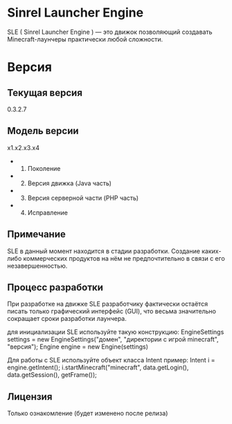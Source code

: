 ﻿Sinrel Launcher Engine
======================

SLE ( Sinrel Launcher Engine ) — это движок позволяющий создавать Minecraft-лаунчеры практически любой сложности.

Версия
======

Текущая версия
--------------
0.3.2.7

Модель версии
----------------

x1.x2.x3.x4

* 1) Поколение 
* 2) Версия движка (Java часть)
* 3) Версия серверной части (PHP часть)
* 4) Исправление

Примечание
----------

SLE в данный момент находится в стадии разработки. Создание каких-либо коммерческих продуктов на нём не предпочтительно в связи с его незавершенностью.

Процесс разработки
------------------

При разработке на движке SLE разработчику фактически остаётся писать только графический интерфейс (GUI), что весьма значительно сокращает сроки разработки лаунчера.

для инициализации SLE используйте такую конструкцию:
		EngineSettings settings = new EngineSettings("домен", "директории с игрой minecraft", "версия");
		Engine engine = new Engine(settings)

Для работы с SLE используйте объект класса Intent пример:
		Intent i = engine.getIntent();
		i.startMinecraft("minecraft", data.getLogin(), data.getSession(), getFrame()); 

Лицензия
--------
Только ознакомление (будет изменено после релиза)

